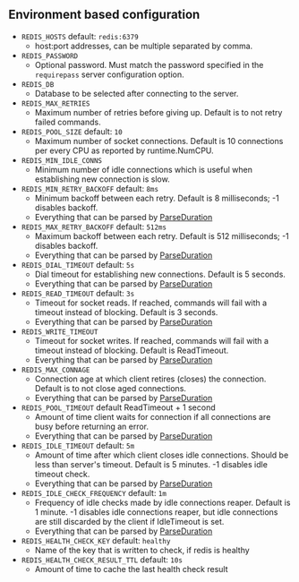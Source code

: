 
## Environment based configuration

* `REDIS_HOSTS` default: `redis:6379`
    * host:port addresses, can be multiple separated by comma.
* `REDIS_PASSWORD`
    * Optional password. Must match the password specified in the `requirepass` server configuration option.
* `REDIS_DB`
    * Database to be selected after connecting to the server.
* `REDIS_MAX_RETRIES`
    * Maximum number of retries before giving up. Default is to not retry failed commands.
* `REDIS_POOL_SIZE` default: `10`
    * Maximum number of socket connections. Default is 10 connections per every CPU as reported by runtime.NumCPU.
* `REDIS_MIN_IDLE_CONNS`
    * Minimum number of idle connections which is useful when establishing new connection is slow.
* `REDIS_MIN_RETRY_BACKOFF` default: `8ms`
    * Minimum backoff between each retry. Default is 8 milliseconds; -1 disables backoff.
    * Everything that can be parsed by [ParseDuration](https://golang.org/pkg/time/#ParseDuration)
* `REDIS_MAX_RETRY_BACKOFF` default: `512ms`
    * Maximum backoff between each retry. Default is 512 milliseconds; -1 disables backoff.
    * Everything that can be parsed by [ParseDuration](https://golang.org/pkg/time/#ParseDuration)
* `REDIS_DIAL_TIMEOUT` default: `5s`
    * Dial timeout for establishing new connections. Default is 5 seconds.
    * Everything that can be parsed by [ParseDuration](https://golang.org/pkg/time/#ParseDuration)
* `REDIS_READ_TIMEOUT` default: `3s`
    * Timeout for socket reads. If reached, commands will fail with a timeout instead of blocking. Default is 3 seconds.
    * Everything that can be parsed by [ParseDuration](https://golang.org/pkg/time/#ParseDuration)
* `REDIS_WRITE_TIMEOUT`
    * Timeout for socket writes. If reached, commands will fail with a timeout instead of blocking. Default is ReadTimeout.
    * Everything that can be parsed by [ParseDuration](https://golang.org/pkg/time/#ParseDuration)
* `REDIS_MAX_CONNAGE`
    * Connection age at which client retires (closes) the connection. Default is to not close aged connections.
    * Everything that can be parsed by [ParseDuration](https://golang.org/pkg/time/#ParseDuration)
* `REDIS_POOL_TIMEOUT` default ReadTimeout + 1 second
    * Amount of time client waits for connection if all connections are busy before returning an error.
    * Everything that can be parsed by [ParseDuration](https://golang.org/pkg/time/#ParseDuration)
* `REDIS_IDLE_TIMEOUT` default: `5m`
    * Amount of time after which client closes idle connections. Should be less than server's timeout. Default is 5 minutes. -1 disables idle timeout check.
    * Everything that can be parsed by [ParseDuration](https://golang.org/pkg/time/#ParseDuration)
* `REDIS_IDLE_CHECK_FREQUENCY` default: `1m`
    * Frequency of idle checks made by idle connections reaper. Default is 1 minute. -1 disables idle connections reaper, but idle connections are still discarded by the client if IdleTimeout is set.
    * Everything that can be parsed by [ParseDuration](https://golang.org/pkg/time/#ParseDuration)
* `REDIS_HEALTH_CHECK_KEY` default: `healthy`
    * Name of the key that is written to check, if redis is healthy
* `REDIS_HEALTH_CHECK_RESULT_TTL` default: `10s`
    * Amount of time to cache the last health check result

